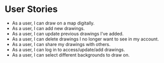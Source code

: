 # User Stories

* As a user, I can draw on a map digitally.
* As a user, I can add new drawings.
* As a user, I can update previous drawings I've added.
* As a user, I can delete drawings I no longer want to see in my account.
* As a user, I can share my drawings with others.
* As a user, I can log in to access/update/add drawings.
* As a user, I can select different backgrounds to draw on.
